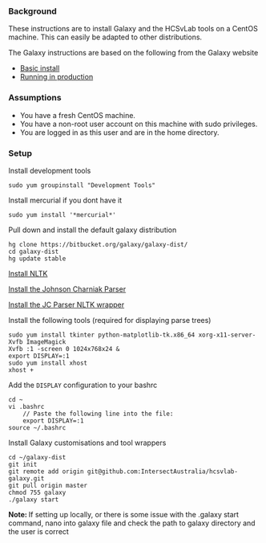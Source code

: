 ### Background
These instructions are to install Galaxy and the HCSvLab tools on a CentOS machine. This can easily be adapted to other distributions.

The Galaxy instructions are based on the following from the Galaxy website
* [Basic install](http://wiki.galaxyproject.org/Admin/Get%20Galaxy) 
* [Running in production](http://wiki.galaxyproject.org/Admin/Config/Performance/ProductionServer)

### Assumptions
* You have a fresh CentOS machine. 
* You have a non-root user account on this machine with sudo privileges. 
* You are logged in as this user and are in the home directory.

### Setup
Install development tools

    sudo yum groupinstall "Development Tools"

Install mercurial if you dont have it

    sudo yum install '*mercurial*'

Pull down and install the default galaxy distribution

    hg clone https://bitbucket.org/galaxy/galaxy-dist/
    cd galaxy-dist
    hg update stable

[Install NLTK](NLTK.md) 

[Install the Johnson Charniak Parser](JCParser.md)

[Install the JC Parser NLTK wrapper](JCPNLTKWrapper.md)

Install the following tools (required for displaying parse trees)
    
    sudo yum install tkinter python-matplotlib-tk.x86_64 xorg-x11-server-Xvfb ImageMagick
    Xvfb :1 -screen 0 1024x768x24 &
    export DISPLAY=:1
    sudo yum install xhost
    xhost +
    
Add the `DISPLAY` configuration to your bashrc

    cd ~
    vi .bashrc
        // Paste the following line into the file:
        export DISPLAY=:1
    source ~/.bashrc

Install Galaxy customisations and tool wrappers

    cd ~/galaxy-dist
    git init
    git remote add origin git@github.com:IntersectAustralia/hcsvlab-galaxy.git
    git pull origin master
    chmod 755 galaxy
    ./galaxy start
    
<b> Note: </b> If setting up locally, or there is some issue with the .galaxy start command, nano into galaxy file and check the path to galaxy directory and the user is correct    

    
